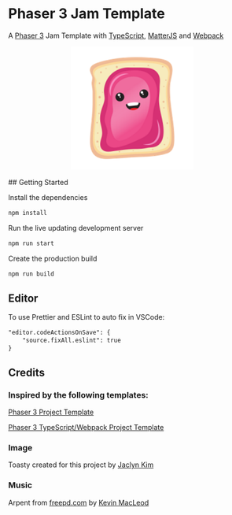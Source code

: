 # Phaser 3 Jam Template

A [Phaser 3](https://phaser.io/) Jam Template with [TypeScript](https://www.typescriptlang.org/), [MatterJS](https://brm.io/matter-js/) and [Webpack](https://webpack.js.org/)

<div align="center">

!["Toasty"](assets/images/toasty.png)

</div>
## Getting Started

Install the dependencies

```bash
npm install
```

Run the live updating development server

```bash
npm run start
```

Create the production build

```bash
npm run build
```

## Editor

To use Prettier and ESLint to auto fix in VSCode:

```
"editor.codeActionsOnSave": {
    "source.fixAll.eslint": true
}
```

## Credits

### Inspired by the following templates:

[Phaser 3 Project Template](https://github.com/photonstorm/phaser3-project-template)

[Phaser 3 TypeScript/Webpack Project Template](https://github.com/wtravO/phaser3-typescript-template)

### Image

Toasty created for this project by [Jaclyn Kim](https://www.fiverr.com/jaclynkim)

### Music

Arpent from [freepd.com](https://freepd.com/electronic.php) by [Kevin MacLeod](https://incompetech.com/)
